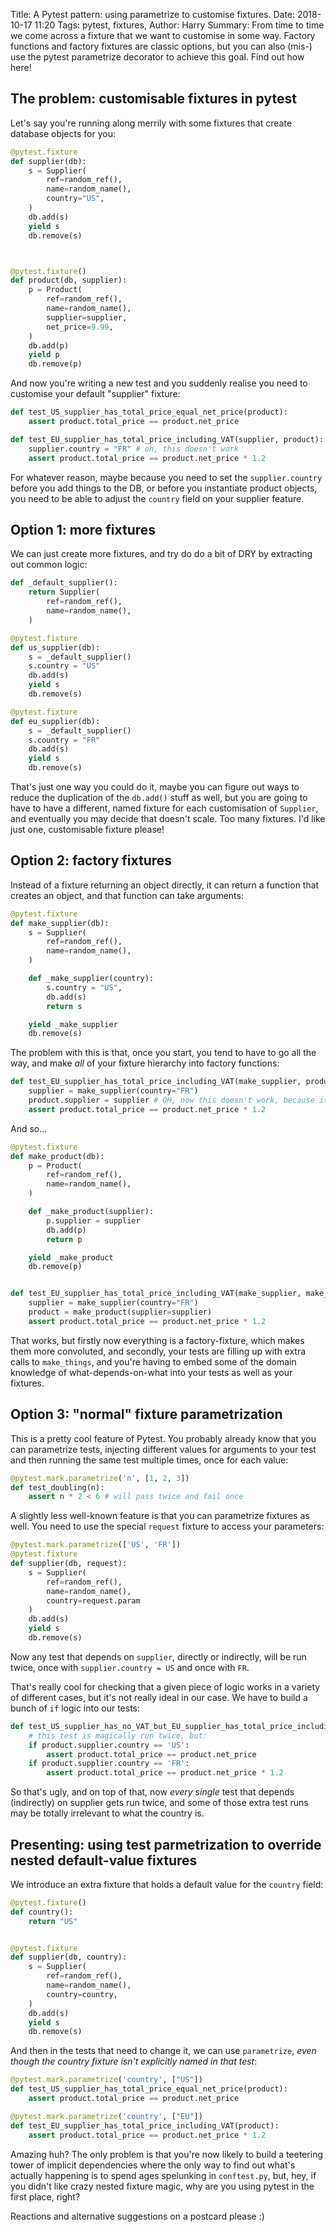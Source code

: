 Title: A Pytest pattern: using parametrize to customise fixtures.
Date: 2018-10-17 11:20
Tags: pytest, fixtures,
Author: Harry
Summary: From time to time we come across a fixture that we want to customise in some way.  Factory functions and factory fixtures are classic options, but you can also (mis-) use the pytest parametrize decorator to achieve this goal. Find out how here!

## The problem: customisable fixtures in pytest

Let's say you're running along merrily with some fixtures that create database objects for you:

```python
@pytest.fixture
def supplier(db):
    s = Supplier(
        ref=random_ref(),
        name=random_name(),
        country="US",
    )
    db.add(s)
    yield s
    db.remove(s)



@pytest.fixture()
def product(db, supplier):
    p = Product(
        ref=random_ref(),
        name=random_name(),
        supplier=supplier,
        net_price=9.99,
    )
    db.add(p)
    yield p
    db.remove(p)
```


And now you're writing a new test and you suddenly realise you need to customise your default "supplier" fixture:


```python
def test_US_supplier_has_total_price_equal_net_price(product):
    assert product.total_price == product.net_price

def test_EU_supplier_has_total_price_including_VAT(supplier, product):
    supplier.country = "FR" # oh, this doesn't work
    assert product.total_price == product.net_price * 1.2
```

For whatever reason, maybe because you need to set the `supplier.country` before you add things to the DB, or before you instantiate product objects, you need to be able to adjust the `country` field on your supplier feature.


## Option 1: more fixtures

We can just create more fixtures, and try do do a bit of DRY by extracting out common logic:

```python
def _default_supplier():
    return Supplier(
        ref=random_ref(),
        name=random_name(),
    )

@pytest.fixture
def us_supplier(db):
    s = _default_supplier()
    s.country = "US"
    db.add(s)
    yield s
    db.remove(s)

@pytest.fixture
def eu_supplier(db):
    s = _default_supplier()
    s.country = "FR"
    db.add(s)
    yield s
    db.remove(s)
```

That's just one way you could do it, maybe you can figure out ways to reduce the duplication of the `db.add()` stuff as well, but you are going to have to have a different, named fixture for each customisation of `Supplier`, and eventually you may decide that doesn't scale.  Too many fixtures.  I'd like just one, customisable fixture please!

## Option 2: factory fixtures

Instead of a fixture returning an object directly, it can return a function that creates an object, and that function can take arguments:

```python
@pytest.fixture
def make_supplier(db):
    s = Supplier(
        ref=random_ref(),
        name=random_name(),
    )

    def _make_supplier(country):
        s.country = "US",
        db.add(s)
        return s

    yield _make_supplier
    db.remove(s)
```

The problem with this is that, once you start, you tend to have to go all the way, and make _all_ of your fixture hierarchy into factory functions: 
```python
def test_EU_supplier_has_total_price_including_VAT(make_supplier, product):
    supplier = make_supplier(country="FR")
    product.supplier = supplier # OH, now this doesn't work, because it's too late again
    assert product.total_price == product.net_price * 1.2
```

And so...

```python
@pytest.fixture
def make_product(db):
    p = Product(
        ref=random_ref(),
        name=random_name(),
    )

    def _make_product(supplier):
        p.supplier = supplier
        db.add(p)
        return p

    yield _make_product
    db.remove(p)


def test_EU_supplier_has_total_price_including_VAT(make_supplier, make_product):
    supplier = make_supplier(country="FR")
    product = make_product(supplier=supplier)
    assert product.total_price == product.net_price * 1.2
```

That works, but firstly now everything is a factory-fixture, which makes them more convoluted, and secondly, your tests are filling up with extra calls to `make_things`, and you're having to embed some of the domain knowledge of what-depends-on-what into your tests as well as your fixtures.

## Option 3: "normal" fixture parametrization

This is a pretty cool feature of Pytest.  You probably already know that you can parametrize tests, injecting different values for arguments to your test and then running the same test multiple times, once for each value:

```python
@pytest.mark.parametrize('n', [1, 2, 3])
def test_doubling(n):
    assert n * 2 < 6 # will pass twice and fail once
```


A slightly less well-known feature is that you can parametrize fixtures as well.  You need to use the special `request` fixture to access your parameters:

```python
@pytest.mark.parametrize(['US', 'FR'])
@pytest.fixture
def supplier(db, request):
    s = Supplier(
        ref=random_ref(),
        name=random_name(),
        country=request.param
    )
    db.add(s)
    yield s
    db.remove(s)
```

Now any test that depends on `supplier`, directly or indirectly, will be run twice, once with `supplier.country = US` and once with `FR`.

That's really cool for checking that a given piece of logic works in a variety of different cases, but it's not really ideal in our case.  We have to build a bunch of `if` logic into our tests:


```python
def test_US_supplier_has_no_VAT_but_EU_supplier_has_total_price_including_VAT(product):
    # this test is magically run twice, but:
    if product.supplier.country == 'US':
        assert product.total_price == product.net_price
    if product.supplier.country == 'FR':
        assert product.total_price == product.net_price * 1.2
```

So that's ugly, and on top of that, now _every single_ test that depends (indirectly) on supplier gets run twice, and some of those extra test runs may be totally irrelevant to what the country is.


## Presenting: using test parmetrization to override nested default-value fixtures


We introduce an extra fixture that holds a default value for the `country` field:

```python
@pytest.fixture()
def country():
    return "US"


@pytest.fixture
def supplier(db, country):
    s = Supplier(
        ref=random_ref(),
        name=random_name(),
        country=country,
    )
    db.add(s)
    yield s
    db.remove(s)
```


And then in the tests that need to change it, we can use `parametrize`, _even though the country fixture isn't explicitly named in that test_:

```python
@pytest.mark.parametrize('country', ["US"])
def test_US_supplier_has_total_price_equal_net_price(product):
    assert product.total_price == product.net_price

@pytest.mark.parametrize('country', ["EU"])
def test_EU_supplier_has_total_price_including_VAT(product):
    assert product.total_price == product.net_price * 1.2
```


Amazing huh?  The only problem is that you're now likely to build a teetering tower of implicit dependencies where the only way to find out what's actually happening is to spend ages spelunking in `conftest.py`, but, hey, if you didn't like crazy nested fixture magic, why are you using pytest in the first place, right?

Reactions and alternative suggestions on a postcard please :)

